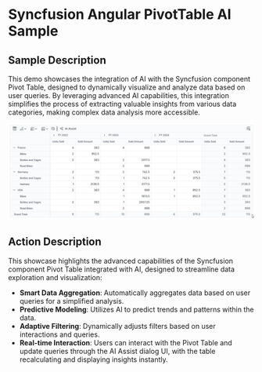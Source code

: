 # Syncfusion Angular PivotTable AI Sample

## Sample Description

This demo showcases the integration of AI with the Syncfusion component Pivot Table, designed to dynamically visualize and analyze data based on user queries. By leveraging advanced AI capabilities, this integration simplifies the process of extracting valuable insights from various data categories, making complex data analysis more accessible.

![Pivot Table AI Features](../gif-images/pivot/smart-pivot.gif)

## Action Description

This showcase highlights the advanced capabilities of the Syncfusion component Pivot Table integrated with AI, designed to streamline data exploration and visualization:

- **Smart Data Aggregation**: Automatically aggregates data based on user queries for a simplified analysis.
- **Predictive Modeling**: Utilizes AI to predict trends and patterns within the data.
- **Adaptive Filtering**: Dynamically adjusts filters based on user interactions and queries.
- **Real-time Interaction**: Users can interact with the Pivot Table and update queries through the AI Assist dialog UI, with the table recalculating and displaying insights instantly.
